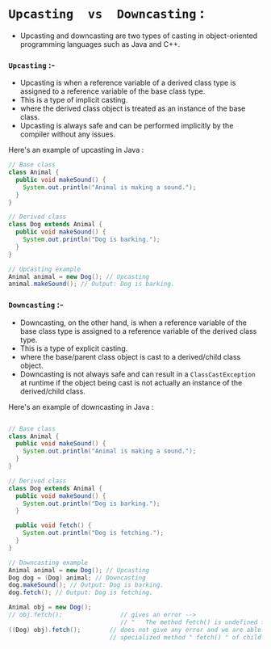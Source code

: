 # `Upcasting  vs  Downcasting` :
- Upcasting and downcasting are two types of casting in object-oriented programming languages 
    such as Java and C++.

### `Upcasting` :-
- Upcasting is when a reference variable of a derived class type is assigned to a reference 
    variable of the base class type. 
- This is a type of implicit casting.
- where the derived class object is treated as an instance of the base class. 
- Upcasting is always safe and can be performed implicitly by the compiler without any issues.

Here's an example of upcasting in Java :
```java
// Base class
class Animal {
  public void makeSound() {
    System.out.println("Animal is making a sound.");
  }
}

// Derived class
class Dog extends Animal {
  public void makeSound() {
    System.out.println("Dog is barking.");
  }
}

// Upcasting example
Animal animal = new Dog(); // Upcasting
animal.makeSound(); // Output: Dog is barking.

```

### `Downcasting` :-
- Downcasting, on the other hand, is when a reference variable of the base class type 
    is assigned to a reference variable of the derived class type. 
- This is a type of explicit casting.
- where the base/parent class object is cast to a derived/child class object. 
- Downcasting is not always safe and can result in a `ClassCastException` at runtime 
    if the object being cast is not actually an instance of the derived/child class.

Here's an example of downcasting in Java :

```java

// Base class
class Animal {
  public void makeSound() {
    System.out.println("Animal is making a sound.");
  }
}

// Derived class
class Dog extends Animal {
  public void makeSound() {
    System.out.println("Dog is barking.");
  }

  public void fetch() {
    System.out.println("Dog is fetching.");
  }
}

// Downcasting example
Animal animal = new Dog(); // Upcasting
Dog dog = (Dog) animal; // Downcasting
dog.makeSound(); // Output: Dog is barking.
dog.fetch(); // Output: Dog is fetching.

Animal obj = new Dog();
// obj.fetch();                // gives an error --> 
                               // "   The method fetch() is undefined for the type 'Dog'  "
((Dog) obj).fetch();        // does not give any error and we are able to access 
                            // specialized method " fetch() " of child class.

```
